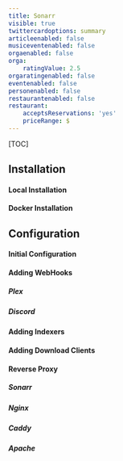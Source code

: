 ```yaml
---
title: Sonarr
visible: true
twittercardoptions: summary
articleenabled: false
musiceventenabled: false
orgaenabled: false
orga:
    ratingValue: 2.5
orgaratingenabled: false
eventenabled: false
personenabled: false
restaurantenabled: false
restaurant:
    acceptsReservations: 'yes'
    priceRange: $
---
```


[TOC]

## Installation

#### Local Installation


#### Docker Installation


## Configuration

#### Initial Configuration

#### Adding WebHooks
##### Plex

##### Discord

#### Adding Indexers

#### Adding Download Clients

#### Reverse Proxy

##### Sonarr

##### Nginx

##### Caddy

##### Apache